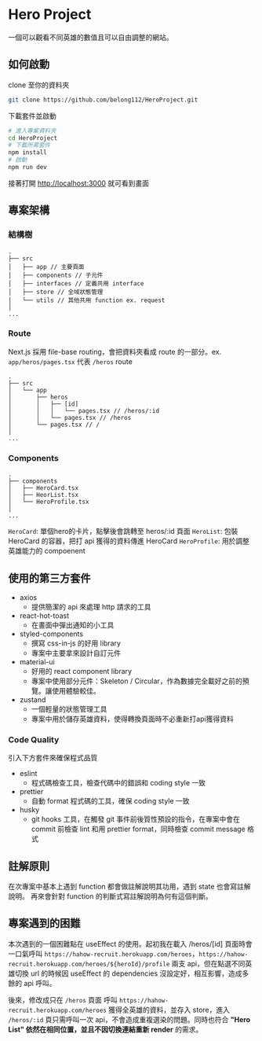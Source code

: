 # Hero Project

一個可以觀看不同英雄的數值且可以自由調整的網站。

## 如何啟動

clone 至你的資料夾

```bash
git clone https://github.com/belong112/HeroProject.git
```

下載套件並啟動

```bash
# 進入專案資料夾
cd HeroProject
# 下載所需套件
npm install
# 啟動
npm run dev
```

接著打開 [http://localhost:3000](http://localhost:3000) 就可看到畫面

## 專案架構

### 結構樹

```
.
├── src
│   ├── app // 主要頁面
│   ├── components // 子元件
│   ├── interfaces // 定義共用 interface
│   ├── store // 全域狀態管理
│   └── utils // 其他共用 function ex. request
│
...
```

### Route

Next.js 採用 file-base routing，會把資料夾看成 route 的一部分。ex. `app/heros/pages.tsx` 代表 `/heros` route

```
.
├── src
│   └── app
│       ├── heros
│       │   ├── [id]
│       │   │   └── pages.tsx // /heros/:id
│       │   └── pages.tsx // /heros
│       └── pages.tsx // /
│
...
```

### Components

```
.
├── components
│   ├── HeroCard.tsx
│   ├── HeorList.tsx
│   └── HeroProfile.tsx
│
...
```

`HeroCard`: 單個hero的卡片，點擊後會跳轉至 heros/:id 頁面
`HeroList`: 包裝 HeroCard 的容器，把打 api 獲得的資料傳進 HeroCard
`HeroProfile`: 用於調整英雄能力的 compoenent

## 使用的第三方套件

- axios
  - 提供簡潔的 api 來處理 http 請求的工具
- react-hot-toast
  - 在畫面中彈出通知的小工具
- styled-components
  - 撰寫 css-in-js 的好用 library
  - 專案中主要拿來設計自訂元件
- material-ui
  - 好用的 react component library
  - 專案中使用部分元件：Skeleton / Circular，作為數據完全載好之前的預覽。讓使用體驗較佳。
- zustand
  - 一個輕量的狀態管理工具
  - 專案中用於儲存英雄資料，使得轉換頁面時不必重新打api獲得資料

### Code Quality

引入下方套件來確保程式品質

- eslint
  - 程式碼檢查工具，檢查代碼中的錯誤和 coding style 一致
- prettier
  - 自動 format 程式碼的工具，確保 coding style 一致
- husky
  - git hooks 工具，在觸發 git 事件前後質性預設的指令，在專案中會在 commit 前檢查 lint 和用 prettier format，同時檢查 commit message 格式

## 註解原則

在次專案中基本上遇到 function 都會做註解說明其功用，遇到 state 也會寫註解說明。
再來會針對 function 的判斷式寫註解說明為何有這個判斷。

## 專案遇到的困難

本次遇到的一個困難點在 useEffect 的使用。起初我在載入 /heros/[id] 頁面時會一口氣呼叫 `https://hahow-recruit.herokuapp.com/heroes`，`https://hahow-recruit.herokuapp.com/heroes/${heroId}/profile` 兩支 api，但在點選不同英雄切換 url 的時候因 useEffect 的 dependencies 沒設定好，相互影響，造成多餘的 api 呼叫。

後來，修改成只在 `/heros` 頁面 呼叫 `https://hahow-recruit.herokuapp.com/heroes` 獲得全英雄的資料，並存入 store，進入 `/heros/:id` 頁只需呼叫一次 api，不會造成重複選染的問題。同時也符合 **"Hero List" 依然在相同位置，並且不因切換連結重新 render** 的需求。
